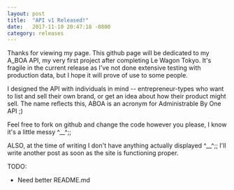 ```yaml
---
layout: post
title:  "API v1 Released!"
date:   2017-11-10 20:47:18 -0800
category: releases
---
```


Thanks for viewing my page. This github page will be dedicated to my A_BOA API,
my very first project after completing Le Wagon Tokyo. It's fragile in the
current release as I've not done extensive testing with production data, but
I hope it will prove of use to some people.

I designed the API with individuals in mind -- entrepreneur-types who want to
list and sell their own brand, or get an idea about how their product might sell.
The name reflects this, ABOA is an acronym for Administrable By One API ;)

Feel free to fork on github and change the code however you please, I know
it's a little messy ^__^;;

ALSO, at the time of writing I don't have anything actually displayed ^__^;;
I'll write another post as soon as the site is functioning proper.

TODO:
<ul>
  <li>Need better README.md</li>
</ul>
